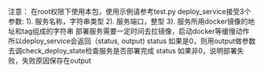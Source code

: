 注意：
在root权限下使用本包，使用示例请参考test.py
deploy_service接受3个参数:
1). 服务名称，字符串类型
2). 服务端口，整型
3). 服务所用docker镜像的地址和tag组成的字符串
部署服务需要一定时间去拉镜像，启动docker等缓慢动作
所以deploy_service会返回（status, output)
status 如果是0，则用output做参数去调check_deploy_state检查服务是否部署完成
status 如果非0，说明部署失败，失败原因保存在output
